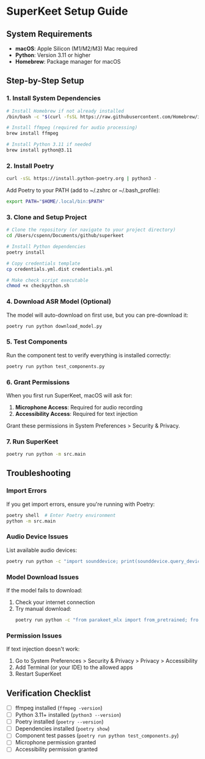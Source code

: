 # SuperKeet Setup Guide

## System Requirements

- **macOS**: Apple Silicon (M1/M2/M3) Mac required
- **Python**: Version 3.11 or higher
- **Homebrew**: Package manager for macOS

## Step-by-Step Setup

### 1. Install System Dependencies

```bash
# Install Homebrew if not already installed
/bin/bash -c "$(curl -fsSL https://raw.githubusercontent.com/Homebrew/install/HEAD/install.sh)"

# Install ffmpeg (required for audio processing)
brew install ffmpeg

# Install Python 3.11 if needed
brew install python@3.11
```

### 2. Install Poetry

```bash
curl -sSL https://install.python-poetry.org | python3 -
```

Add Poetry to your PATH (add to ~/.zshrc or ~/.bash_profile):
```bash
export PATH="$HOME/.local/bin:$PATH"
```

### 3. Clone and Setup Project

```bash
# Clone the repository (or navigate to your project directory)
cd /Users/cspenn/Documents/github/superkeet

# Install Python dependencies
poetry install

# Copy credentials template
cp credentials.yml.dist credentials.yml

# Make check script executable
chmod +x checkpython.sh
```

### 4. Download ASR Model (Optional)

The model will auto-download on first use, but you can pre-download it:
```bash
poetry run python download_model.py
```

### 5. Test Components

Run the component test to verify everything is installed correctly:
```bash
poetry run python test_components.py
```

### 6. Grant Permissions

When you first run SuperKeet, macOS will ask for:
1. **Microphone Access**: Required for audio recording
2. **Accessibility Access**: Required for text injection

Grant these permissions in System Preferences > Security & Privacy.

### 7. Run SuperKeet

```bash
poetry run python -m src.main
```

## Troubleshooting

### Import Errors
If you get import errors, ensure you're running with Poetry:
```bash
poetry shell  # Enter Poetry environment
python -m src.main
```

### Audio Device Issues
List available audio devices:
```bash
poetry run python -c "import sounddevice; print(sounddevice.query_devices())"
```

### Model Download Issues
If the model fails to download:
1. Check your internet connection
2. Try manual download:
   ```bash
   poetry run python -c "from parakeet_mlx import from_pretrained; from_pretrained('mlx-community/parakeet-tdt-0.6b-v2')"
   ```

### Permission Issues
If text injection doesn't work:
1. Go to System Preferences > Security & Privacy > Privacy > Accessibility
2. Add Terminal (or your IDE) to the allowed apps
3. Restart SuperKeet

## Verification Checklist

- [ ] ffmpeg installed (`ffmpeg -version`)
- [ ] Python 3.11+ installed (`python3 --version`)
- [ ] Poetry installed (`poetry --version`)
- [ ] Dependencies installed (`poetry show`)
- [ ] Component test passes (`poetry run python test_components.py`)
- [ ] Microphone permission granted
- [ ] Accessibility permission granted